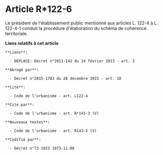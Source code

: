 # Article R*122-6

Le président de l'établissement public mentionné aux articles L. 122-4 à L. 122-4-1 conduit la procédure d'élaboration du
schéma de cohérence territoriale.

**Liens relatifs à cet article**

	**Liens**:

	  - DEPLACE: Décret n°2013-142 du 14 février 2013 - art. 3

	**Abrogé par**:

	  - Décret n°2015-1783 du 28 décembre 2015 - art. 10

	**Cite**:

	  - Code de l'urbanisme - art. L122-4

	**Cité par**:

	  - Code de l'urbanisme - art. R*141-3 (V)

	**Nouveaux textes**:

	  - Code de l'urbanisme - art. R143-2 (V)

	**Codifié par**:

	  - Décret n°73-1023 1973-11-08
